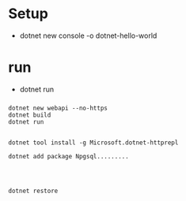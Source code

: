 # Setup

- dotnet new console -o dotnet-hello-world


# run
- dotnet run


###

```shell
dotnet new webapi --no-https
dotnet build
dotnet run


dotnet tool install -g Microsoft.dotnet-httprepl

dotnet add package Npgsql.........




dotnet restore
```
